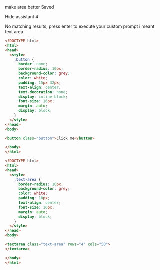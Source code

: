 make area better 
Saved

Hide assistant
4

No matching results, press enter to execute your custom prompt i meant text area
```html
<!DOCTYPE html>
<html>
<head>
  <style>
    .button {
      border: none;
      border-radius: 10px;
      background-color: grey;
      color: white;
      padding: 15px 32px;
      text-align: center;
      text-decoration: none;
      display: inline-block;
      font-size: 16px;
      margin: auto;
      display: block;
    }
  </style>
</head>
<body>

<button class="button">Click me</button>

</body>
</html>
```
```html
<!DOCTYPE html>
<html>
<head>
  <style>
    .text-area {
      border-radius: 10px;
      background-color: grey;
      color: white;
      padding: 10px;
      text-align: center;
      font-size: 16px;
      margin: auto;
      display: block;
    }
  </style>
</head>
<body>

<textarea class="text-area" rows="4" cols="50">
</textarea>

</body>
</html>
